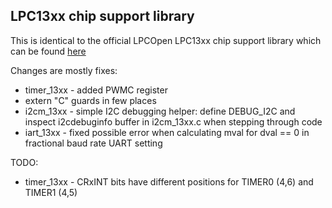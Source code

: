 ## LPC13xx chip support library

This is identical to the official LPCOpen LPC13xx chip support library
which can be found [here][LPCOpen LPC13xx library]

Changes are mostly fixes:

* timer_13xx - added PWMC register
* extern "C" guards in few places
* i2cm_13xx - simple I2C debugging helper: define DEBUG_I2C and inspect i2cdebuginfo buffer in i2cm_13xx.c when stepping through code
* iart_13xx - fixed possible error when calculating mval for dval == 0 in fractional baud rate UART setting


TODO:

* timer_13xx - CRxINT bits have different positions for TIMER0 (4,6) and TIMER1 (4,5)





[LPCOpen LPC13xx library]: http://www.nxp.com/products/software-and-tools/hardware-development-tools/lpcxpresso-boards/lpcopen-software-development-platform-lpc13xx:LPCOPEN-SOFTWARE-FOR-LPC13XX
